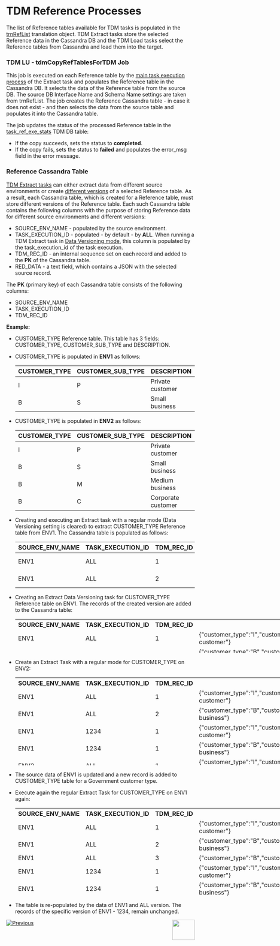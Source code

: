 # TDM Reference Processes

The list of Reference tables available for TDM tasks is populated in the [trnRefList](/articles/TDM/tdm_implementation/04_fabric_tdm_library.md#trnreflist) translation object.  TDM Extract tasks store the selected Reference data in the Cassandra DB and the TDM Load tasks select the Reference tables from Cassandra and load them into the target. 

### TDM LU - tdmCopyRefTablesForTDM Job

This job is executed on each Reference table by the [main task execution process](03_task_execution_processes.md#main-tdm-task-execution-process-tdmexecutetask-job) of the Extract task and populates the Reference table in the Cassandra DB. It selects the data of the Reference table from the source DB. The source DB Interface Name and Schema Name settings are taken from trnRefList. The job creates the Reference Cassandra table - in case it does not exist - and then selects the data from the source table and populates it into the Cassandra table. 

The job updates the status of the processed Reference table in the [task_ref_exe_stats](02_tdm_database.md#task_ref_exe_stats) TDM DB table: 

- If the copy succeeds, sets the status to **completed**.
- If the copy fails, sets the status to **failed** and populates the error_msg field in the error message.

### Reference Cassandra Table
[TDM Extract tasks](/articles/TDM/tdm_gui/16_extract_task.md) can either extract data from different source environments or create [different versions](/articles/TDM/tdm_gui/15_data_flux_task.md) of a selected Reference table. As a result, each Cassandra table, which is created for a Reference table, must store different versions of the Reference table. Each such Cassandra table contains the following columns with the purpose of storing Reference data for different source environments and different versions:

- SOURCE_ENV_NAME - populated by the source environment.
- TASK_EXECUTION_ID - populated - by default - by **ALL**. When running a TDM Extract task in [Data Versioning mode](/articles/TDM/tdm_gui/16_extract_task.md#entity-versioning), this column is populated by the task_execution_id of the task execution. 
- TDM_REC_ID - an internal sequence set on each record and added to the **PK** of the Cassandra table.
- RED_DATA - a text field, which contains a JSON with the selected source record.

The **PK** (primary key) of each Cassandra table consists of the following columns:

- SOURCE_ENV_NAME
- TASK_EXECUTION_ID
- TDM_REC_ID

**Example:**

- CUSTOMER_TYPE Reference table. This table has 3 fields: CUSTOMER_TYPE, CUSTOMER_SUB_TYPE and DESCRIPTION.

- CUSTOMER_TYPE is populated in **ENV1** as follows:

  <table class="md-table">
  <thead>
  <tr class="md-end-block md-focus-container">
  <th><span class="td-span md-focus"><span class="md-plain md-expand">CUSTOMER_TYPE</span></span></th>
  <th><span class="td-span"><span class="md-plain">CUSTOMER_SUB_TYPE</span></span></th>
  <th><span class="td-span"><span class="md-plain">DESCRIPTION</span></span></th>
  </tr>
  </thead>
  <tbody>
  <tr class="md-end-block">
  <td><span class="td-span"><span class="md-plain">I</span></span></td>
  <td><span class="td-span"><span class="md-plain">P</span></span></td>
  <td><span class="td-span"><span class="md-plain">Private customer</span></span></td>
  </tr>
  <tr class="md-end-block md-focus-container">
  <td><span class="td-span"><span class="md-plain">B</span></span></td>
  <td><span class="td-span"><span class="md-plain">S</span></span></td>
  <td><span class="td-span md-focus"><span class="md-plain md-expand">Small business</span></span></td>
  </tr>
  </tbody>
  </table>

- CUSTOMER_TYPE is populated in **ENV2** as follows:

  <table class="md-table">
  <thead>
  <tr class="md-end-block md-focus-container">
  <th><span class="td-span md-focus"><span class="md-plain md-expand">CUSTOMER_TYPE</span></span></th>
  <th><span class="td-span"><span class="md-plain">CUSTOMER_SUB_TYPE</span></span></th>
  <th><span class="td-span"><span class="md-plain">DESCRIPTION</span></span></th>
  </tr>
  </thead>
  <tbody>
  <tr class="md-end-block">
  <td><span class="td-span"><span class="md-plain">I</span></span></td>
  <td><span class="td-span"><span class="md-plain">P</span></span></td>
  <td><span class="td-span"><span class="md-plain">Private customer</span></span></td>
  </tr>
  <tr class="md-end-block md-focus-container">
  <td><span class="td-span"><span class="md-plain">B</span></span></td>
  <td><span class="td-span"><span class="md-plain">S</span></span></td>
  <td><span class="td-span md-focus"><span class="md-plain md-expand">Small business</span></span></td>
  </tr>
  <tr class="md-end-block md-focus-container">
  <td><span class="td-span"><span class="md-plain">B</span></span></td>
  <td><span class="td-span"><span class="md-plain">M</span></span></td>
  <td><span class="td-span md-focus"><span class="md-plain md-expand">Medium business</span></span></td>
  </tr> 
  <tr class="md-end-block md-focus-container">
  <td><span class="td-span"><span class="md-plain">B</span></span></td>
  <td><span class="td-span"><span class="md-plain">C</span></span></td>
  <td><span class="td-span md-focus"><span class="md-plain md-expand">Corporate customer</span></span></td>
  </tr>
  </tbody>
  </table>

 

- Creating and executing an Extract task with a regular mode (Data Versioning setting is cleared) to extract CUSTOMER_TYPE Reference table from ENV1. The Cassandra table is populated as follows:

  
  
  <table width="900pxl">
  <tbody>
  <tr class="md-end-block md-focus-container">
  <th style="width: 161.432px;"><span class="td-span md-focus"><span class="md-plain md-expand">SOURCE_ENV_NAME</span></span></th>
  <th style="width: 172.591px;"><span class="td-span"><span class="md-plain">TASK_EXECUTION_ID</span></span></th>
  <th style="width: 104.25px;"><span class="td-span"><span class="md-plain">TDM_REC_ID</span></span></th>
  <th style="width: 83.5114px;"><span class="td-span"><span class="md-plain">REC_DATA</span></span></th>
  </tr>
  </tbody>
  <tbody>
  <tr class="md-end-block">
  <td style="width: 161.432px;"><span class="td-span"><span class="md-plain">ENV1</span></span></td>
  <td style="width: 172.591px;"><span class="td-span"><span class="md-plain">ALL</span></span></td>
  <td style="width: 104.25px;"><span class="td-span"><span class="md-plain">1</span></span></td>
  <td style="width: 83.5114px;"><span class="td-span"><span class="md-plain">{"customer_type":"I","customer_sub_type":"P","description":"Private customer"}<br /></span></span></td>
  </tr>
  <tr class="md-end-block md-focus-container">
  <td style="width: 161.432px;"><span class="td-span"><span class="md-plain">ENV1</span></span></td>
  <td style="width: 172.591px;"><span class="td-span"><span class="md-plain">ALL</span></span></td>
  <td style="width: 104.25px;"><span class="td-span"><span class="md-plain">2</span></span></td>
  <td style="width: 83.5114px;"><span class="td-span"><span class="md-plain">{"customer_type":"B","customer_sub_type":"S","description":"Small business"}</span></span></td>
  </tr>
  </tbody>
  </table>

 

- Creating an Extract Data Versioning task for CUSTOMER_TYPE Reference table on ENV1. The records of the created version are added to the Cassandra table:

  
  
  <table style="height: 90px; width: 929px;" width="900pxl">
  <tbody>
  <tr class="md-end-block md-focus-container" style="height: 18px;">
  <th style="width: 161px; height: 18px;"><span class="td-span md-focus"><span class="md-plain md-expand">SOURCE_ENV_NAME</span></span></th>
  <th style="width: 172px; height: 18px;"><span class="td-span"><span class="md-plain">TASK_EXECUTION_ID</span></span></th>
  <th style="width: 104px; height: 18px;"><span class="td-span"><span class="md-plain">TDM_REC_ID</span></span></th>
  <th style="width: 492px; height: 18px;"><span class="td-span"><span class="md-plain">REC_DATA</span></span></th>
  </tr>
  <tr class="md-end-block" style="height: 36px;">
  <td style="width: 161px; height: 36px;"><span class="td-span"><span class="md-plain">ENV1</span></span></td>
  <td style="width: 172px; height: 36px;"><span class="td-span"><span class="md-plain">ALL</span></span></td>
  <td style="width: 104px; height: 36px;"><span class="td-span"><span class="md-plain">1</span></span></td>
  <td style="width: 492px; height: 36px;"><span class="td-span"><span class="md-plain">{"customer_type":"I","customer_sub_type":"P","description":"Private customer"}<br /></span></span></td>
  </tr>
  <tr class="md-end-block md-focus-container" style="height: 36px;">
  <td style="width: 161px; height: 36px;"><span class="td-span"><span class="md-plain">ENV1</span></span></td>
  <td style="width: 172px; height: 36px;"><span class="td-span"><span class="md-plain">ALL</span></span></td>
  <td style="width: 104px; height: 36px;"><span class="td-span"><span class="md-plain">2</span></span></td>
  <td style="width: 492px; height: 36px;"><span class="td-span"><span class="md-plain">{"customer_type":"B","customer_sub_type":"S","description":"Small business"}</span></span></td>
  </tr>
  <tr class="md-end-block" style="height: 36px;">
  <td style="width: 161px; height: 36px;"><span class="td-span"><span class="md-plain">ENV1</span></span></td>
  <td style="width: 172px;"><span class="td-span"><span class="md-plain">1234</span></span></td>
  <td style="width: 104px;"><span class="td-span"><span class="md-plain">1</span></span></td>
  <td style="width: 492px;"><span class="td-span"><span class="md-plain">{"customer_type":"I","customer_sub_type":"P","description":"Private customer"}</span></span></td>
  </tr>
  <tr class="md-end-block md-focus-container" style="height: 36px;">
  <td style="width: 161px; height: 36px;"><span class="td-span"><span class="md-plain">ENV1</span></span></td>
  <td style="width: 172px;"><span class="td-span"><span class="md-plain">1234</span></span></td>
  <td style="width: 104px;"><span class="td-span"><span class="md-plain">2</span></span></td>
  <td style="width: 492px;"><span class="td-span"><span class="md-plain">{"customer_type":"B","customer_sub_type":"S","description":"Small business"}</span></span></td>
  </tr>
  </tbody>
  </table>
  
  

- Create an Extract Task with a regular mode for CUSTOMER_TYPE on ENV2:

  <table style="height: 234px; width: 929px;" width="900pxl">
  <tbody>
  <tr class="md-end-block md-focus-container" style="height: 18px;">
  <th style="width: 161.432px; height: 18px;"><span class="td-span md-focus"><span class="md-plain md-expand">SOURCE_ENV_NAME</span></span></th>
  <th style="width: 172.591px; height: 18px;"><span class="td-span"><span class="md-plain">TASK_EXECUTION_ID</span></span></th>
  <th style="width: 104.25px; height: 18px;"><span class="td-span"><span class="md-plain">TDM_REC_ID</span></span></th>
  <th style="width: 492.557px; height: 18px;"><span class="td-span"><span class="md-plain">REC_DATA</span></span></th>
  </tr>
  <tr class="md-end-block" style="height: 36px;">
  <td style="width: 161.432px; height: 36px;"><span class="td-span"><span class="md-plain">ENV1</span></span></td>
  <td style="width: 172.591px; height: 36px;"><span class="td-span"><span class="md-plain">ALL</span></span></td>
  <td style="width: 104.25px; height: 36px;"><span class="td-span"><span class="md-plain">1</span></span></td>
  <td style="width: 492.557px; height: 36px;"><span class="td-span"><span class="md-plain">{"customer_type":"I","customer_sub_type":"P","description":"Private customer"}<br /></span></span></td>
  </tr>
  <tr class="md-end-block md-focus-container" style="height: 36px;">
  <td style="width: 161.432px; height: 36px;"><span class="td-span"><span class="md-plain">ENV1</span></span></td>
  <td style="width: 172.591px; height: 36px;"><span class="td-span"><span class="md-plain">ALL</span></span></td>
  <td style="width: 104.25px; height: 36px;"><span class="td-span"><span class="md-plain">2</span></span></td>
  <td style="width: 492.557px; height: 36px;"><span class="td-span"><span class="md-plain">{"customer_type":"B","customer_sub_type":"S","description":"Small business"}</span></span></td>
  </tr>
  <tr class="md-end-block" style="height: 36px;">
  <td style="width: 161.432px; height: 36px;"><span class="td-span"><span class="md-plain">ENV1</span></span></td>
  <td style="width: 172.591px; height: 36px;"><span class="td-span"><span class="md-plain">1234</span></span></td>
  <td style="width: 104.25px; height: 36px;"><span class="td-span"><span class="md-plain">1</span></span></td>
  <td style="width: 492.557px; height: 36px;"><span class="td-span"><span class="md-plain">{"customer_type":"I","customer_sub_type":"P","description":"Private customer"}</span></span></td>
  </tr>
  <tr class="md-end-block md-focus-container" style="height: 36px;">
  <td style="width: 161.432px; height: 36px;"><span class="td-span"><span class="md-plain">ENV1</span></span></td>
  <td style="width: 172.591px; height: 36px;"><span class="td-span"><span class="md-plain">1234</span></span></td>
  <td style="width: 104.25px; height: 36px;"><span class="td-span"><span class="md-plain">1</span></span></td>
  <td style="width: 492.557px; height: 36px;"><span class="td-span"><span class="md-plain">{"customer_type":"B","customer_sub_type":"S","description":"Small business"}</span></span></td>
  </tr>
  <tr style="height: 18px;">
  <td style="width: 161.432px; height: 18px;"><span class="td-span"><span class="md-plain">ENV2</span></span></td>
  <td style="width: 172.591px; height: 18px;"><span class="td-span"><span class="md-plain"> ALL</span></span></td>
  <td style="width: 104.25px; height: 18px;"><span class="td-span"><span class="md-plain">1</span></span></td>
  <td style="width: 492.557px; height: 18px;"><span class="td-span"><span class="md-plain">{"customer_type":"I","customer_sub_type":"P","description":"Private customer"}<br /></span></span></td>
  </tr>
  <tr style="height: 18px;">
  <td style="width: 161.432px; height: 18px;"><span class="td-span"><span class="md-plain"> ENV2</span></span></td>
  <td style="width: 172.591px; height: 18px;"><span class="td-span"><span class="md-plain"> ALL</span></span></td>
  <td style="width: 104.25px; height: 18px;"><span class="td-span"><span class="md-plain">2&nbsp;</span></span></td>
  <td style="width: 492.557px; height: 18px;"><span class="td-span"><span class="md-plain">{"customer_type":"B","customer_sub_type":"S","description":"Small business"}</span></span></td>
  </tr>
  <tr style="height: 18px;">
  <td style="width: 161.432px; height: 18px;"><span class="td-span"><span class="md-plain"> ENV2</span></span></td>
  <td style="width: 172.591px; height: 18px;"><span class="td-span"><span class="md-plain"> ALL</span></span></td>
  <td style="width: 104.25px; height: 18px;"><span class="td-span"><span class="md-plain">3</span></span></td>
  <td style="width: 492.557px; height: 18px;"><span class="td-span"><span class="md-plain">{"customer_type":"B","customer_sub_type":"M","description":"Medium business"}<br /></span></span></td>
  </tr>
  <tr style="height: 18px;">
  <td style="width: 161.432px; height: 18px;"><span class="td-span"><span class="md-plain"> ENV2</span></span></td>
  <td style="width: 172.591px; height: 18px;"><span class="td-span"><span class="md-plain"> ALL</span></span></td>
  <td style="width: 104.25px; height: 18px;"><span class="td-span"><span class="md-plain">4&nbsp;</span></span></td>
  <td style="width: 492.557px; height: 18px;"><span class="td-span"><span class="md-plain">{"customer_type":"B","customer_sub_type":"C","description":"Corporate customer"}</span></span></td>
  </tr>
  </tbody>
  </table>
  
  

- The source data of ENV1 is updated and a new record is added to CUSTOMER_TYPE table for a Government customer type.

- Execute again the regular Extract Task for CUSTOMER_TYPE on ENV1 again:

  
  
  <table style="height: 234px; width: 929px;" width="900pxl">
  <tbody>
  <tr class="md-end-block md-focus-container" style="height: 18px;">
  <th style="width: 161.432px; height: 18px;"><span class="td-span md-focus"><span class="md-plain md-expand">SOURCE_ENV_NAME</span></span></th>
  <th style="width: 172.591px; height: 18px;"><span class="td-span"><span class="md-plain">TASK_EXECUTION_ID</span></span></th>
  <th style="width: 104.25px; height: 18px;"><span class="td-span"><span class="md-plain">TDM_REC_ID</span></span></th>
  <th style="width: 492.557px; height: 18px;"><span class="td-span"><span class="md-plain">REC_DATA</span></span></th>
  </tr>
  <tr class="md-end-block" style="height: 36px;">
  <td style="width: 161.432px; height: 36px;"><span class="td-span"><span class="md-plain">ENV1</span></span></td>
  <td style="width: 172.591px; height: 36px;"><span class="td-span"><span class="md-plain">ALL</span></span></td>
  <td style="width: 104.25px; height: 36px;"><span class="td-span"><span class="md-plain">1</span></span></td>
  <td style="width: 492.557px; height: 36px;"><span class="td-span"><span class="md-plain">{"customer_type":"I","customer_sub_type":"P","description":"Private customer"}<br /></span></span></td>
  </tr>
  <tr class="md-end-block md-focus-container" style="height: 36px;">
  <td style="width: 161.432px; height: 36px;"><span class="td-span"><span class="md-plain">ENV1</span></span></td>
  <td style="width: 172.591px; height: 36px;"><span class="td-span"><span class="md-plain">ALL</span></span></td>
  <td style="width: 104.25px; height: 36px;"><span class="td-span"><span class="md-plain">2</span></span></td>
  <td style="width: 492.557px; height: 36px;"><span class="td-span"><span class="md-plain">{"customer_type":"B","customer_sub_type":"S","description":"Small business"}</span></span></td>
  </tr>
  <tr>
  <td style="width: 161.432px;"><span class="td-span"><span class="md-plain">ENV1</span></span></td>
  <td style="width: 172.591px;"><span class="td-span"><span class="md-plain">ALL</span></span></td>
  <td style="width: 104.25px;"><span class="td-span"><span class="md-plain">3</span></span></td>
  <td style="width: 492.557px;"><span class="td-span"><span class="md-plain">{"customer_type":"B","customer_sub_type":"G","description":"Government"}</span></span></td>
  </tr>
  <tr class="md-end-block" style="height: 36px;">
  <td style="width: 161.432px; height: 36px;"><span class="td-span"><span class="md-plain">ENV1</span></span></td>
  <td style="width: 172.591px; height: 36px;"><span class="td-span"><span class="md-plain">1234</span></span></td>
  <td style="width: 104.25px; height: 36px;"><span class="td-span"><span class="md-plain">1</span></span></td>
  <td style="width: 492.557px; height: 36px;"><span class="td-span"><span class="md-plain">{"customer_type":"I","customer_sub_type":"P","description":"Private customer"}</span></span></td>
  </tr>
  <tr class="md-end-block md-focus-container" style="height: 36px;">
  <td style="width: 161.432px; height: 36px;"><span class="td-span"><span class="md-plain">ENV1</span></span></td>
  <td style="width: 172.591px; height: 36px;"><span class="td-span"><span class="md-plain">1234</span></span></td>
  <td style="width: 104.25px; height: 36px;"><span class="td-span"><span class="md-plain">1</span></span></td>
  <td style="width: 492.557px; height: 36px;"><span class="td-span"><span class="md-plain">{"customer_type":"B","customer_sub_type":"S","description":"Small business"}</span></span></td>
  </tr>
  <tr style="height: 18px;">
  <td style="width: 161.432px; height: 18px;"><span class="td-span"><span class="md-plain">ENV2</span></span></td>
  <td style="width: 172.591px; height: 18px;"><span class="td-span"><span class="md-plain"> ALL</span></span></td>
  <td style="width: 104.25px; height: 18px;"><span class="td-span"><span class="md-plain">1</span></span></td>
  <td style="width: 492.557px; height: 18px;"><span class="td-span"><span class="md-plain">{"customer_type":"I","customer_sub_type":"P","description":"Private customer"}<br /></span></span></td>
  </tr>
  <tr style="height: 18px;">
  <td style="width: 161.432px; height: 18px;"><span class="td-span"><span class="md-plain"> ENV2</span></span></td>
  <td style="width: 172.591px; height: 18px;"><span class="td-span"><span class="md-plain"> ALL</span></span></td>
  <td style="width: 104.25px; height: 18px;"><span class="td-span"><span class="md-plain">2&nbsp;</span></span></td>
  <td style="width: 492.557px; height: 18px;"><span class="td-span"><span class="md-plain">{"customer_type":"B","customer_sub_type":"S","description":"Small business"}</span></span></td>
  </tr>
  <tr style="height: 18px;">
  <td style="width: 161.432px; height: 18px;"><span class="td-span"><span class="md-plain"> ENV2</span></span></td>
  <td style="width: 172.591px; height: 18px;"><span class="td-span"><span class="md-plain"> ALL</span></span></td>
  <td style="width: 104.25px; height: 18px;"><span class="td-span"><span class="md-plain">3</span></span></td>
  <td style="width: 492.557px; height: 18px;"><span class="td-span"><span class="md-plain">{"customer_type":"B","customer_sub_type":"M","description":"Medium business"}<br /></span></span></td>
  </tr>
  <tr style="height: 18px;">
  <td style="width: 161.432px; height: 18px;"><span class="td-span"><span class="md-plain"> ENV2</span></span></td>
  <td style="width: 172.591px; height: 18px;"><span class="td-span"><span class="md-plain"> ALL</span></span></td>
  <td style="width: 104.25px; height: 18px;"><span class="td-span"><span class="md-plain">4&nbsp;</span></span></td>
  <td style="width: 492.557px; height: 18px;"><span class="td-span"><span class="md-plain">{"customer_type":"B","customer_sub_type":"C","description":"Corporate customer"}</span></span></td>
  </tr>
  </tbody>
  </table>
  
   

- The table is re-populated by the data of ENV1 and ALL version. The records of the specific version of ENV1 - 1234, remain unchanged. 

  
  


 [![Previous](/articles/images/Previous.png)](04_task_execution_overridden_parameters.md)[<img align="right" width="60" height="54" src="/articles/images/Next.png">](06_tdmdb_cleanup_process.md)

  
